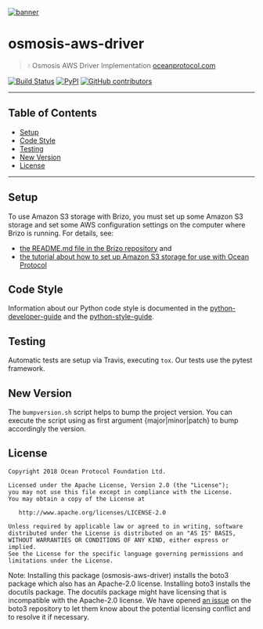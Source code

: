 [![banner](https://raw.githubusercontent.com/oceanprotocol/art/master/github/repo-banner%402x.png)](https://oceanprotocol.com)

# osmosis-aws-driver

> 💧 Osmosis AWS Driver Implementation
> [oceanprotocol.com](https://oceanprotocol.com)

[![Build Status](https://travis-ci.com/oceanprotocol/osmosis-aws-driver.svg)](https://travis-ci.com/oceanprotocol/osmosis-aws-driver)
[![PyPI](https://img.shields.io/pypi/v/osmosis-aws-driver.svg)](https://pypi.org/project/osmosis-aws-driver/)
[![GitHub contributors](https://img.shields.io/github/contributors/oceanprotocol/osmosis-aws-driver.svg)](https://github.com/oceanprotocol/osmosis-aws-driver/graphs/contributors)

---

## Table of Contents

- [Setup](#setup)
- [Code Style](#code-style)
- [Testing](#testing)
- [New Version](#new-version)
- [License](#license)

---

## Setup

To use Amazon S3 storage with Brizo, you must set up some Amazon S3 storage and set some AWS configuration settings on the computer where Brizo is running. For details, see:

- [the README.md file in the Brizo repository](https://github.com/oceanprotocol/brizo/blob/develop/README.md) and
- [the tutorial about how to set up Amazon S3 storage for use with Ocean Protocol](https://docs.oceanprotocol.com/tutorials/amazon-s3-for-brizo/)

## Code Style

Information about our Python code style is documented in the [python-developer-guide](https://github.com/oceanprotocol/dev-ocean/blob/master/doc/development/python-developer-guide.md)
and the [python-style-guide](https://github.com/oceanprotocol/dev-ocean/blob/master/doc/development/python-style-guide.md).

## Testing

Automatic tests are setup via Travis, executing `tox`.
Our tests use the pytest framework.

## New Version

The `bumpversion.sh` script helps to bump the project version. You can execute the script using as first argument {major|minor|patch} to bump accordingly the version.

## License

```text
Copyright 2018 Ocean Protocol Foundation Ltd.

Licensed under the Apache License, Version 2.0 (the "License");
you may not use this file except in compliance with the License.
You may obtain a copy of the License at

   http://www.apache.org/licenses/LICENSE-2.0

Unless required by applicable law or agreed to in writing, software
distributed under the License is distributed on an "AS IS" BASIS,
WITHOUT WARRANTIES OR CONDITIONS OF ANY KIND, either express or implied.
See the License for the specific language governing permissions and
limitations under the License.
```

Note: Installing this package (osmosis-aws-driver) installs the boto3 package which also has an Apache-2.0 license. Installing boto3 installs the docutils package. The docutils package might have licensing that is incompatible with the Apache-2.0 license. We have opened [an issue](https://github.com/boto/boto3/issues/1916) on the boto3 repository to let them know about the potential licensing conflict and to resolve it if necessary.
